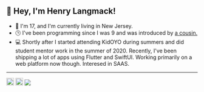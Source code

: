 <h2>👋 Hey, I'm Henry Langmack!</h2>  
<ul>
    <li>📍 I'm 17, and I'm currently living in New Jersey. </li>
    <li>🕒 I've been programming since I was 9 and was introduced by <a href="https://github.com/SpexGuy">a cousin.</a></li>
    <li>💻 Shortly after I started attending KidOYO during summers and did student mentor work in the summer of 2020. Recently, I've been shipping a lot of apps using Flutter and SwiftUI. Working primarily on a web platform now though. Interesed in SAAS.</li>
</ul>

<hr>

<p>
<img height="20px" src="https://img.shields.io/badge/henrylang%237718-%237289DA.svg?style=flat-square&logo=discord&logoColor=white"></img>
<img height="20px" src="https://img.shields.io/badge/henry.langmack@gmail.com-D14836?style=flat-square&logo=gmail&logoColor=white"></img>
<img src="https://komarev.com/ghpvc/?username=henry-lang&color=grey&style=flat-square"></img>
</p>



